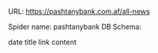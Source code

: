 URL: https://pashtanybank.com.af/all-news

Spider name: pashtanybank
DB Schema:

date
title
link
content
